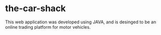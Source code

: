 # the-car-shack

This web application was developed using JAVA, and is desinged to be an online trading platform for motor vehicles.
